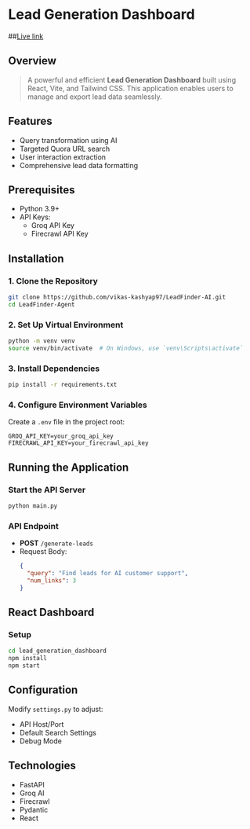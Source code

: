 # Lead Generation Dashboard

##[Live link](https://lead-finder-ai.vercel.app/)

## Overview
> A powerful and efficient **Lead Generation Dashboard** built using React, Vite, and Tailwind CSS. This application enables users to manage and export lead data seamlessly.


## Features
- Query transformation using AI
- Targeted Quora URL search
- User interaction extraction
- Comprehensive lead data formatting

## Prerequisites
- Python 3.9+
- API Keys:
  - Groq API Key
  - Firecrawl API Key

## Installation

### 1. Clone the Repository
```bash
git clone https://github.com/vikas-kashyap97/LeadFinder-AI.git
cd LeadFinder-Agent
```

### 2. Set Up Virtual Environment
```bash
python -m venv venv
source venv/bin/activate  # On Windows, use `venv\Scripts\activate`
```

### 3. Install Dependencies
```bash
pip install -r requirements.txt
```

### 4. Configure Environment Variables
Create a `.env` file in the project root:
```
GROQ_API_KEY=your_groq_api_key
FIRECRAWL_API_KEY=your_firecrawl_api_key
```

## Running the Application

### Start the API Server
```bash
python main.py
```

### API Endpoint
- **POST** `/generate-leads`
- Request Body:
  ```json
  {
    "query": "Find leads for AI customer support",
    "num_links": 3
  }
  ```

## React Dashboard

### Setup
```bash
cd lead_generation_dashboard
npm install
npm start
```

## Configuration
Modify `settings.py` to adjust:
- API Host/Port
- Default Search Settings
- Debug Mode

## Technologies
- FastAPI
- Groq AI
- Firecrawl
- Pydantic
- React

